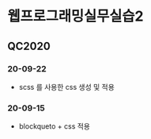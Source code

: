# 웹프로그래밍실무실습2


## QC2020
### 20-09-22

- scss 를 사용한 css 생성 및 적용

### 20-09-15

- blockqueto + css 적용

